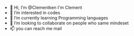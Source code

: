 - 👋 Hi, I’m @Clementken I'm Clement
- 👀 I’m interested in codes
- 🌱 I’m currently learning Programming languages
- 💞️ I’m looking to collaborate on people who same mindeset
- 📫 you can reach me mail

<!---
Clementken/Clementken is a ✨ special ✨ repository because its `README.md` (this file) appears on your GitHub profile.
You can click the Preview link to take a look at your changes.
--->
